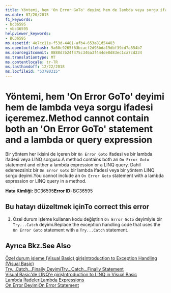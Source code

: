 ```yaml
---
title: Yöntemi, hem 'On Error GoTo' deyimi hem de lambda veya sorgu ifadesi içeremez.
ms.date: 07/20/2015
f1_keywords:
- bc36595
- vbc36595
helpviewer_keywords:
- BC36595
ms.assetid: 4e7cc11e-f53d-4481-afb4-653a81d54483
ms.openlocfilehash: 9a60c9265f63bcacf2d98bda19dbf39cd7a554b7
ms.sourcegitcommit: 0888d7b24f475c346a3f444de8d83ec1ca7cd234
ms.translationtype: MT
ms.contentlocale: tr-TR
ms.lasthandoff: 12/22/2018
ms.locfileid: "53780315"
---
```

# <a name="method-cannot-contain-both-an-on-error-goto-statement-and-a-lambda-or-query-expression"></a><span data-ttu-id="cd7e2-102">Yöntemi, hem 'On Error GoTo' deyimi hem de lambda veya sorgu ifadesi içeremez.</span><span class="sxs-lookup"><span data-stu-id="cd7e2-102">Method cannot contain both an 'On Error GoTo' statement and a lambda or query expression</span></span>
<span data-ttu-id="cd7e2-103">Bir yöntem her ikisini de içeren bir `On Error Goto` ifadesi ve bir lambda ifadesi veya LINQ sorgusu.</span><span class="sxs-lookup"><span data-stu-id="cd7e2-103">A method contains both an `On Error Goto` statement and either a lambda expression or a LINQ query.</span></span> <span data-ttu-id="cd7e2-104">Dahil edemezsiniz bir `On Error Goto` bir lambda ifadesi veya bir yöntem LINQ sorgu deyimi.</span><span class="sxs-lookup"><span data-stu-id="cd7e2-104">You cannot include an `On Error Goto` statement with a lambda expression or LINQ query in a method.</span></span>  
  
 <span data-ttu-id="cd7e2-105">**Hata Kimliği:** BC36595</span><span class="sxs-lookup"><span data-stu-id="cd7e2-105">**Error ID:** BC36595</span></span>  
  
## <a name="to-correct-this-error"></a><span data-ttu-id="cd7e2-106">Bu hatayı düzeltmek için</span><span class="sxs-lookup"><span data-stu-id="cd7e2-106">To correct this error</span></span>  
  
1.  <span data-ttu-id="cd7e2-107">Özel durum işleme kullanan kodu değiştirin `On Error Goto` deyimiyle bir `Try...Catch` deyimi.</span><span class="sxs-lookup"><span data-stu-id="cd7e2-107">Replace the exception handling code that uses the `On Error Goto` statement with a `Try...Catch` statement.</span></span>  
  
## <a name="see-also"></a><span data-ttu-id="cd7e2-108">Ayrıca Bkz.</span><span class="sxs-lookup"><span data-stu-id="cd7e2-108">See Also</span></span>  
 [<span data-ttu-id="cd7e2-109">Özel durum işleme (Visual Basic) giriş</span><span class="sxs-lookup"><span data-stu-id="cd7e2-109">Introduction to Exception Handling (Visual Basic)</span></span>](https://msdn.microsoft.com/library/9792f16a-0cd2-40bd-ace2-f7a4344c0e52)  
 [<span data-ttu-id="cd7e2-110">Try...Catch...Finally Deyimi</span><span class="sxs-lookup"><span data-stu-id="cd7e2-110">Try...Catch...Finally Statement</span></span>](../../visual-basic/language-reference/statements/try-catch-finally-statement.md)  
 [<span data-ttu-id="cd7e2-111">Visual Basic'de LINQ'e giriş</span><span class="sxs-lookup"><span data-stu-id="cd7e2-111">Introduction to LINQ in Visual Basic</span></span>](../../visual-basic/programming-guide/language-features/linq/introduction-to-linq.md)  
 [<span data-ttu-id="cd7e2-112">Lambda İfadeleri</span><span class="sxs-lookup"><span data-stu-id="cd7e2-112">Lambda Expressions</span></span>](../../visual-basic/programming-guide/language-features/procedures/lambda-expressions.md)  
 [<span data-ttu-id="cd7e2-113">On Error Deyimi</span><span class="sxs-lookup"><span data-stu-id="cd7e2-113">On Error Statement</span></span>](../../visual-basic/language-reference/statements/on-error-statement.md)
